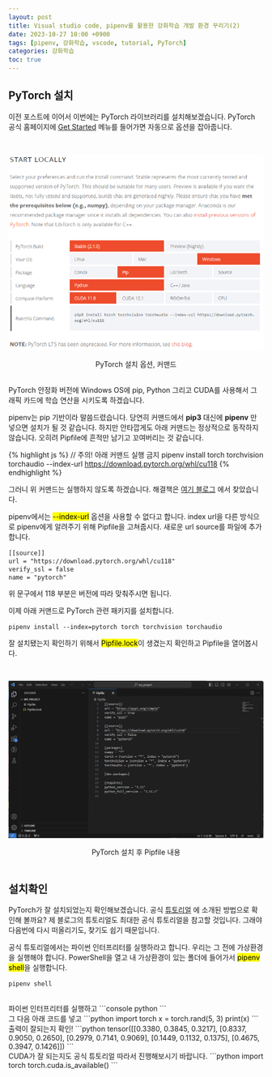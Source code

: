 ```yaml
---
layout: post
title: Visual studio code, pipenv를 활용한 강화학습 개발 환경 꾸리기(2)
date: 2023-10-27 10:00 +0900
tags: [pipenv, 강화학습, vscode, tutorial, PyTorch]
categories: 강화학습
toc: true
---
```


## PyTorch 설치

이전 포스트에 이어서 이번에는 PyTorch 라이브러리를 설치해보겠습니다.
PyTorch 공식 홈페이지에 [Get Started](https://pytorch.org/get-started/locally/) 메뉴를 들어가면 자동으로 옵션을 잡아줍니다.

<br/>

![torch_start](/assets/img/RL_2/torch_start.png "pytorch start page")
<center>PyTorch 설치 옵션, 커맨드</center>

<br/>

PyTorch 안정화 버전에 Windows OS에 pip, Python 그리고 CUDA를 사용해서 그래픽 카드에 학습 연산을 시키도록 하겠습니다.

pipenv는 pip 기반이라 말씀드렸습니다. 당연히 커맨드에서 __pip3__ 대신에 __pipenv__ 만 넣으면 설치가 될 것 같습니다.
하지만 안타깝게도 아래 커맨드는 정상적으로 동작하지 않습니다.
오히려 Pipfile에 흔적만 남기고 꼬여버리는 것 같습니다.

{% highlight js %}
// 주의! 아래 커맨드 실행 금지
pipenv install torch torchvision torchaudio --index-url https://download.pytorch.org/whl/cu118
{% endhighlight %}

그러니 위 커맨드는 실행하지 않도록 하겠습니다.
해결책은 [여기 블로그](https://velog.io/@sihyeong671/Pipenv-PyTorch-%ED%99%98%EA%B2%BD%EC%84%A4%EC%A0%95) 에서 찾았습니다.

pipenv에서는 <mark>--index-url</mark> 옵션을 사용할 수 없다고 합니다.
index url을 다른 방식으로 pipenv에게 알려주기 위해 Pipfile을 고쳐줍시다.
새로운 url source를 파일에 추가합니다.

```console
[[source]]
url = "https://download.pytorch.org/whl/cu118"
verify_ssl = false
name = "pytorch"
```

위 문구에서 118 부분은 버전에 따라 맞춰주시면 됩니다.


이제 아래 커맨드로 PyTorch 관련 패키지를 설치합니다.

```console
pipenv install --index=pytorch torch torchvision torchaudio
```

잘 설치됐는지 확인하기 위해서 <mark>Pipfile.lock</mark>이 생겼는지 확인하고 Pipfile을 열어봅시다.

<br/>

![pytorch_pipfile](/assets/img/RL_2/pytorch_pipfile.png "pytorch pipfile")
<center>PyTorch 설치 후 Pipfile 내용</center>

<br/>



## 설치확인

PyTorch가 잘 설치되었는지 확인해보겠습니다.
공식 [튜토리얼](https://pytorch.org/get-started/locally/#windows-verification) 에 소개된 방법으로 확인해 볼까요?
제 블로그의 튜토리얼도 최대한 공식 튜토리얼을 참고할 것입니다.
그래야 다음번에 다시 떠올리기도, 찾기도 쉽기 때문입니다.

공식 튜토리얼에서는 파이썬 인터프리터를 실행하라고 합니다.
우리는 그 전에 가상환경을 실행해야 합니다.
PowerShell을 열고 내 가상환경이 있는 폴더에 들어가서 <mark>pipenv shell</mark>을 실행합니다.

```console
pipenv shell
```

<br/>
파이썬 인터프리터를 실행하고
```console
python
```

<br/>
그 다음 아래 코드를 넣고
```python
import torch
x = torch.rand(5, 3)
print(x)
```
<br/>
출력이 잘되는지 확인!
```python
tensor([[0.3380, 0.3845, 0.3217],
        [0.8337, 0.9050, 0.2650],
        [0.2979, 0.7141, 0.9069],
        [0.1449, 0.1132, 0.1375],
        [0.4675, 0.3947, 0.1426]])
```

<br/>
CUDA가 잘 되는지도 공식 튜토리얼 따라서 진행해보시기 바랍니다.
```python
import torch
torch.cuda.is_available()
```